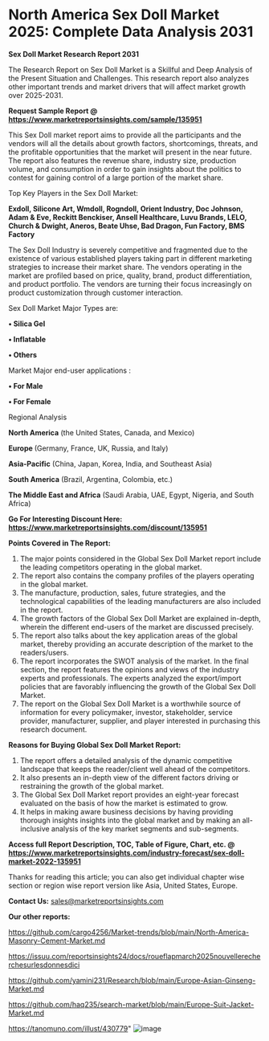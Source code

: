 # North America Sex Doll Market 2025: Complete Data Analysis 2031

<strong>Sex Doll Market Research Report 2031</strong>

The Research Report on Sex Doll Market is a Skillful and Deep Analysis of the Present Situation and Challenges. This research report also analyzes other important trends and market drivers that will affect market growth over 2025-2031.

<strong>Request Sample Report @ <a href=https://www.marketreportsinsights.com/sample/135951>https://www.marketreportsinsights.com/sample/135951</a></strong>

This Sex Doll market report aims to provide all the participants and the vendors will all the details about growth factors, shortcomings, threats, and the profitable opportunities that the market will present in the near future. The report also features the revenue share, industry size, production volume, and consumption in order to gain insights about the politics to contest for gaining control of a large portion of the market share.

Top Key Players in the Sex Doll Market:

<strong>Exdoll, Silicone Art, Wmdoll, Rogndoll, Orient Industry, Doc Johnson, Adam & Eve, Reckitt Benckiser, Ansell Healthcare, Luvu Brands, LELO, Church & Dwight, Aneros, Beate Uhse, Bad Dragon, Fun Factory, BMS Factory</strong>

The Sex Doll Industry is severely competitive and fragmented due to the existence of various established players taking part in different marketing strategies to increase their market share. The vendors operating in the market are profiled based on price, quality, brand, product differentiation, and product portfolio. The vendors are turning their focus increasingly on product customization through customer interaction.

Sex Doll Market Major Types are:

<strong>• Silica Gel

• Inflatable

• Others</strong>

Market Major end-user applications :

<strong>• For Male

• For Female</strong>

Regional Analysis

</u><strong><b>North America</b></strong> (the United States, Canada, and Mexico)

<strong><b>Europe </b></strong>(Germany, France, UK, Russia, and Italy)

<strong><b>Asia-Pacific</b></strong> (China, Japan, Korea, India, and Southeast Asia)

<strong><b>South America</b></strong> (Brazil, Argentina, Colombia, etc.)

<strong><b>The Middle East and Africa</b></strong> (Saudi Arabia, UAE, Egypt, Nigeria, and South Africa)

<strong>Go For Interesting Discount Here: <a href=https://www.marketreportsinsights.com/discount/135951>https://www.marketreportsinsights.com/discount/135951</a></strong>

<strong>Points Covered in The Report:</strong>
<ol>
  <li>The major points considered in the Global Sex Doll Market report include the leading competitors operating in the global market.</li>
  <li>The report also contains the company profiles of the players operating in the global market.</li>
  <li>The manufacture, production, sales, future strategies, and the technological capabilities of the leading manufacturers are also included in the report.</li>
  <li>The growth factors of the Global Sex Doll Market are explained in-depth, wherein the different end-users of the market are discussed precisely.</li>
  <li>The report also talks about the key application areas of the global market, thereby providing an accurate description of the market to the readers/users.</li>
  <li>The report incorporates the SWOT analysis of the market. In the final section, the report features the opinions and views of the industry experts and professionals. The experts analyzed the export/import policies that are favorably influencing the growth of the Global Sex Doll Market.</li>
  <li>The report on the Global Sex Doll Market is a worthwhile source of information for every policymaker, investor, stakeholder, service provider, manufacturer, supplier, and player interested in purchasing this research document.</li>
</ol>
<strong>Reasons for Buying Global Sex Doll Market Report:</strong>

<ol>
  <li>The report offers a detailed analysis of the dynamic competitive landscape that keeps the reader/client well ahead of the competitors.</li>
  <li>It also presents an in-depth view of the different factors driving or restraining the growth of the global market.</li>
  <li>The Global Sex Doll Market report provides an eight-year forecast evaluated on the basis of how the market is estimated to grow.</li>
  <li>It helps in making aware business decisions by having providing thorough insights insights into the global market and by making an all-inclusive analysis of the key market segments and sub-segments.</li>
</ol>
<strong>Access full Report Description, TOC, Table of Figure, Chart, etc. @ <a href=https://www.marketreportsinsights.com/industry-forecast/sex-doll-market-2022-135951>https://www.marketreportsinsights.com/industry-forecast/sex-doll-market-2022-135951</a></strong>


Thanks for reading this article; you can also get individual chapter wise section or region wise report version like Asia, United States, Europe.

<strong>Contact Us:</strong>
sales@marketreportsinsights.com

<strong>Our other reports:</strong>

<a href=https://github.com/cargo4256/Market-trends/blob/main/North-America-Masonry-Cement-Market.md>https://github.com/cargo4256/Market-trends/blob/main/North-America-Masonry-Cement-Market.md</a>

<a href=https://issuu.com/reportsinsights24/docs/roueflapmarch2025nouvellerecherchesurlesdonnesdici>https://issuu.com/reportsinsights24/docs/roueflapmarch2025nouvellerecherchesurlesdonnesdici</a>

<a href=https://github.com/yamini231/Research/blob/main/Europe-Asian-Ginseng-Market.md>https://github.com/yamini231/Research/blob/main/Europe-Asian-Ginseng-Market.md</a>

<a href=https://github.com/haq235/search-market/blob/main/Europe-Suit-Jacket-Market.md>https://github.com/haq235/search-market/blob/main/Europe-Suit-Jacket-Market.md</a>

<a href=https://tanomuno.com/illust/430779>https://tanomuno.com/illust/430779</a>"
![image](https://github.com/user-attachments/assets/b4239c58-4ad8-460d-bae6-91664f7b8677)
